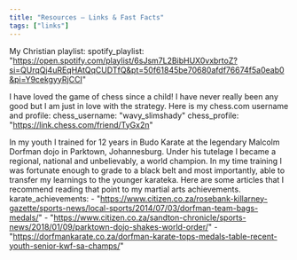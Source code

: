 ```yaml
---
title: "Resources — Links & Fast Facts"
tags: ["links"]
---
```


My Christian playlist:
  spotify_playlist: "https://open.spotify.com/playlist/6sJsm7L2BibHUX0vxbrtoZ?si=QUrqQj4uREqHAtQqCUDTfQ&pt=50f61845be70680afdf76674f5a0eab0&pi=Y9cekgyyRjCCI"

I have loved the game of chess since a child! I have never really been any good but I am just in love with the strategy.
Here is my chess.com username and profile:
  chess_username: "wavy_slimshady"
  chess_profile: "https://link.chess.com/friend/TyGx2n"

In my youth I trained for 12 years in Budo Karate at the legendary Malcolm Dorfman dojo in Parktown, Johannesburg. Under his tutelage I became a regional, national and unbelievably, a world champion. In my time training I was fortunate enough to grade to a black belt and most importantly, able to transfer my learnings to the younger karateka. Here are some articles that I recommend reading that point to my martial arts achievements.
  karate_achievements:
    - "https://www.citizen.co.za/rosebank-killarney-gazette/sports-news/local-sports/2014/07/03/dorfman-team-bags-medals/"
    - "https://www.citizen.co.za/sandton-chronicle/sports-news/2018/01/09/parktown-dojo-shakes-world-order/"
    - "https://dorfmankarate.co.za/dorfman-karate-tops-medals-table-recent-youth-senior-kwf-sa-champs/"

